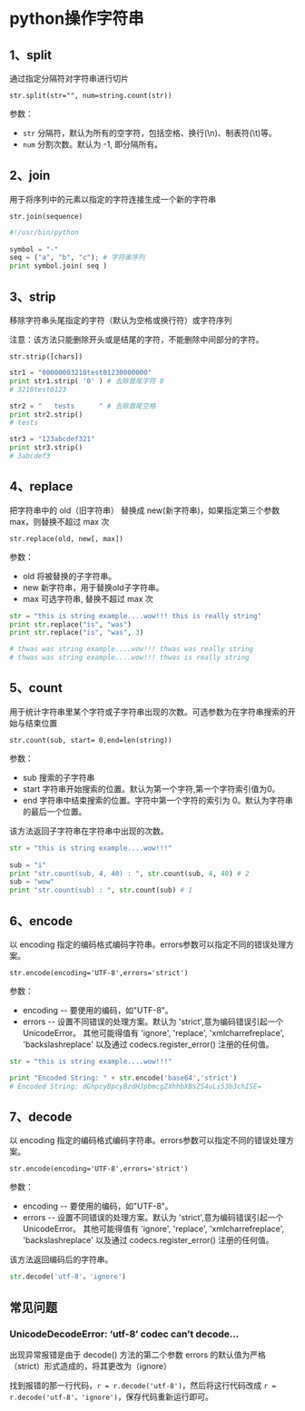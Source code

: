 # python操作字符串

## 1、split

通过指定分隔符对字符串进行切片

`str.split(str="", num=string.count(str))`

参数：

- `str` 分隔符，默认为所有的空字符，包括空格、换行(\n)、制表符(\t)等。
- `num` 分割次数。默认为 -1, 即分隔所有。

## 2、join

用于将序列中的元素以指定的字符连接生成一个新的字符串

`str.join(sequence)`

```py
#!/usr/bin/python
 
symbol = "-"
seq = ("a", "b", "c"); # 字符串序列
print symbol.join( seq )
```

## 3、strip

移除字符串头尾指定的字符（默认为空格或换行符）或字符序列

注意：该方法只能删除开头或是结尾的字符，不能删除中间部分的字符。

`str.strip([chars])`

```py
str1 = "00000003210test01230000000"
print str1.strip( '0' ) # 去除首尾字符 0
# 3210test0123

str2 = "   tests      " # 去除首尾空格
print str2.strip()
# tests

str3 = "123abcdef321"
print str3.strip()
# 3abcdef3
```

## 4、replace

把字符串中的 old（旧字符串） 替换成 new(新字符串)，如果指定第三个参数max，则替换不超过 max 次

`str.replace(old, new[, max])`

参数：

- old 将被替换的子字符串。
- new 新字符串，用于替换old子字符串。
- max 可选字符串, 替换不超过 max 次

```py
str = "this is string example....wow!!! this is really string"
print str.replace("is", "was")
print str.replace("is", "was", 3)

# thwas was string example....wow!!! thwas was really string
# thwas was string example....wow!!! thwas is really string
```

## 5、count

用于统计字符串里某个字符或子字符串出现的次数。可选参数为在字符串搜索的开始与结束位置

`str.count(sub, start= 0,end=len(string))`

参数：

- sub 搜索的子字符串
- start 字符串开始搜索的位置。默认为第一个字符,第一个字符索引值为0。
- end 字符串中结束搜索的位置。字符中第一个字符的索引为 0。默认为字符串的最后一个位置。

该方法返回子字符串在字符串中出现的次数。

```py
str = "this is string example....wow!!!"
 
sub = "i"
print "str.count(sub, 4, 40) : ", str.count(sub, 4, 40) # 2
sub = "wow"
print "str.count(sub) : ", str.count(sub) # 1
```

## 6、encode

以 encoding 指定的编码格式编码字符串。errors参数可以指定不同的错误处理方案。

`str.encode(encoding='UTF-8',errors='strict')`

参数：

- encoding -- 要使用的编码，如"UTF-8"。
- errors -- 设置不同错误的处理方案。默认为 'strict',意为编码错误引起一个UnicodeError。 其他可能得值有 'ignore', 'replace', 'xmlcharrefreplace', 'backslashreplace' 以及通过 codecs.register_error() 注册的任何值。

```py
str = "this is string example....wow!!!"

print "Encoded String: " + str.encode('base64','strict')
# Encoded String: dGhpcyBpcyBzdHJpbmcgZXhhbXBsZS4uLi53b3chISE=
```

## 7、decode

以 encoding 指定的编码格式编码字符串。errors参数可以指定不同的错误处理方案。

`str.encode(encoding='UTF-8',errors='strict')`

参数：

- encoding -- 要使用的编码，如"UTF-8"。
- errors -- 设置不同错误的处理方案。默认为 'strict',意为编码错误引起一个UnicodeError。 其他可能得值有 'ignore', 'replace', 'xmlcharrefreplace', 'backslashreplace' 以及通过 codecs.register_error() 注册的任何值。

该方法返回编码后的字符串。

```py
str.decode('utf-8'，'ignore')
```

## 常见问题

### UnicodeDecodeError: ‘utf-8’ codec can’t decode...

出现异常报错是由于 decode() 方法的第二个参数 errors 的默认值为严格（strict）形式造成的，将其更改为（ignore）

找到报错的那一行代码，`r = r.decode('utf-8')`，然后将这行代码改成 `r = r.decode('utf-8'，'ignore')`，保存代码重新运行即可。